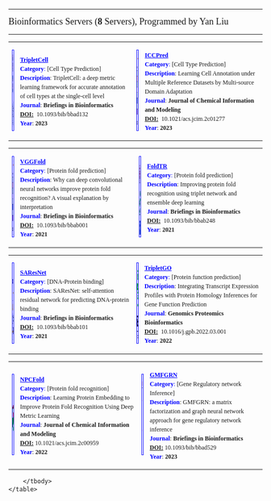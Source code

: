 <html>
        <tr>
            <td width="880" valign="baseline">
                <hr/>
            </td>
        </tr>
        <tr>
            <td width="880" valign="middle" halign="left">
						<span style="font-family:georgia;font-size:18px;">
							<a name="Publications_">Bioinformatics Servers</a>&nbsp;(<strong>8</strong> Servers), Programmed by Yan Liu</span></strong>
                </span>
                <hr/>
            </td>
        </tr>
        <!-- xxxx -->
        <tr>
            <td width="880">
                <table width="880" border="0">
                    <tbody>
                    <tr>
                        <td>
                            <img width="137" height="157"
                                 style="border:1px solid #0000ff;border-image:none;width:137px;height:157px;padding-top:1px;padding-bottom:1px;"
                                 src="./images/tripletcell.png" border="0" vspace="0" hspace="0"/>
                        </td>
                        <td width="285" align="center">
                            <p style="text-align:left;">
														<span style="font-family:georgia;font-size:12px;">
															<span style="color:#0000ff;">
																<a style="color:#0000ff;" href="https://github.com/liuyan3056/TripletCell" target="_blank"><strong>TripletCell</strong></a>
															</span>
															<br/>
															<span style="color:#0000ff;"><strong>Category</strong>: </span>[Cell Type Prediction]
															<br/>
															<span style="color:#0000ff;"><strong>Description</span></strong>: TripletCell: a deep metric learning framework for accurate annotation of cell types at the single-cell level
															<br/>
															<span style="color:#0000ff;"><strong>Journal</strong></span>: <strong>Briefings in Bioinformatics</strong>
															<br/>
															<span style="color:#0000ff;">
																<strong>
																	<a href="https://doi.org/10.1093/bib/bbad132" target=_blank>DOI:</a>
																</strong>
															</span>&nbsp;10.1093/bib/bbad132
															<br/>
															<span style="color:#0000ff;"><strong>Year</strong></span>: <strong>2023</strong>
														</span>
                            </p>
                        </td>
                        <td>
                            <img width="137" height="157"
                                 style="border:1px solid #0000ff;border-image:none;width:137px;height:157px;padding-top:1px;padding-bottom:1px;"
                                 src="./images/scMDR.png" border="0" vspace="0" hspace="0"/>
                        </td>
                        <td width="285" style="text-align:left;">
                            <p style="text-align:left;">
										<span style="font-family:georgia;font-size:12px;">
											<span style="color:#0000ff;">
												<a style="color:#0000ff;"
                                                   href="https://github.com/LMC0705/annotate_celltype" target="_blank"><strong>ICCPred</strong></a>
											</span>
											<br/>
											<span style="color:#0000ff;"><strong>Category</strong>: </span>[Cell Type Prediction]
											<br/>
											<span style="color:#0000ff;"><strong>Description</span></strong>: Learning Cell Annotation under Multiple Reference Datasets by Multi-source Domain Adaptation
											<br/>
											<span style="color:#0000ff;"><strong>Journal</strong></span>: <strong>Journal of Chemical Information and Modeling</strong>
											<br/>
															<span style="color:#0000ff;">
																<strong>
																	<a href="https://doi.org/10.1021/acs.jcim.2c01277" target=_blank>DOI:</a>
																</strong>
															</span>&nbsp;10.1021/acs.jcim.2c01277
															<br/>
															<span style="color:#0000ff;"><strong>Year</strong></span>: <strong>2023</strong>
										</span>
                            </p>
                        </td>
                    </tr>
                    </tbody>
                </table>
            </td>
        </tr>
        <!-- xxxx -->
        <tr>
            <td width="880">
                <table width="880" border="0">
                    <tbody>
                    <tr>
                        <td>
                            <img width="137" height="157"
                                 style="border:1px solid #0000ff;border-image:none;width:137px;height:157px;padding-top:1px;padding-bottom:1px;"
                                 src="./images/scMDR.png" border="0" vspace="0" hspace="0"/>
                        </td>
                        <td width="285" align="center">
                            <p style="text-align:left;">
										<span style="font-family:georgia;font-size:12px;">
											<span style="color:#0000ff;">
												<a style="color:#0000ff;" href="https://csbio.njust.edu.cn/bioinf/vggfold/"
                                                   target="_blank"><strong>VGGFold</strong></a>
											</span>
											<br/>
											<span style="color:#0000ff;"><strong>Category</strong>: </span>[Protein fold prediction]
											<br/>
											<span style="color:#0000ff;"><strong>Description</span></strong>: Why can deep convolutional neural networks improve protein fold recognition? A visual explanation by interpretation
											<br/>
<span style="color:#0000ff;"><strong>Journal</strong></span>: <strong>Briefings in Bioinformatics</strong>
															<br/>
															<span style="color:#0000ff;">
																<strong>
																	<a href="https://doi.org/10.1093/bib/bbab001" target=_blank>DOI:</a>
																</strong>
															</span>&nbsp;10.1093/bib/bbab001
															<br/>
															<span style="color:#0000ff;"><strong>Year</strong></span>: <strong>2021</strong>
										</span>
                            </p>
                        </td>
                        <td>
                            <img width="137" height="157"
                                 style="border:1px solid #0000ff;border-image:none;width:137px;height:157px;padding-top:1px;padding-bottom:1px;"
                                 src="./images/FoldTR.png" border="0" vspace="0" hspace="0"/>
                        </td>
                        <td width="285" style="text-align:left;">
                            <p style="text-align:left;">
										<span style="font-family:georgia;font-size:12px;">
											<span style="color:#0000ff;">
												<a style="color:#0000ff;"
                                                   href="https://csbio.njust.edu.cn/bioinf/foldtr/" target="_blank"><strong>FoldTR</strong></a>
											</span>
											<br/>
											<span style="color:#0000ff;"><strong>Category</strong>: </span>[Protein fold prediction]
											<br/>
											<span style="color:#0000ff;"><strong>Description</span></strong>: Improving protein fold recognition using triplet network and ensemble deep learning
											<br/>
											<span style="color:#0000ff;"><strong>Journal</strong></span>: <strong>Briefings in Bioinformatics</strong>
															<br/>
															<span style="color:#0000ff;">
																<strong>
																	<a href="https://doi.org/10.1093/bib/bbab248" target=_blank>DOI:</a>
																</strong>
															</span>&nbsp;10.1093/bib/bbab248
															<br/>
															<span style="color:#0000ff;"><strong>Year</strong></span>: <strong>2021</strong>
										</span>
                            </p>
                        </td>
                    </tr>
                    </tbody>
                </table>
            </td>
        </tr>
        <!-- xxxx -->
        <tr>
            <td width="880">
                <table width="880" border="0">
                    <tbody>
                    <tr>
                        <td>
                            <img width="137" height="157"
                                 style="border:1px solid #0000ff;border-image:none;width:137px;height:157px;padding-top:1px;padding-bottom:1px;"
                                 src="./images/SAResNet.png" border="0" vspace="0" hspace="0"/>
                        </td>
                        <td width="285" align="center">
                            <p style="text-align:left;">
										<span style="font-family:georgia;font-size:12px;">
											<span style="color:#0000ff;">
												<a style="color:#0000ff;" href="https://csbio.njust.edu.cn/bioinf/saresnet/"
                                                   target="_blank"><strong>SAResNet</strong></a>
											</span>
											<br/>
											<span style="color:#0000ff;"><strong>Category</strong>: </span>[DNA-Protein binding]
											<br/>
											<span style="color:#0000ff;"><strong>Description</span></strong>: SAResNet: self-attention residual network for predicting DNA-protein binding
											<br/>
											<span style="color:#0000ff;"><strong>Journal</strong></span>: <strong>Briefings in Bioinformatics</strong>
															<br/>
															<span style="color:#0000ff;">
																<strong>
																	<a href="https://doi.org/10.1093/bib/bbab101" target=_blank>DOI:</a>
																</strong>
															</span>&nbsp;10.1093/bib/bbab101
															<br/>
															<span style="color:#0000ff;"><strong>Year</strong></span>: <strong>2021</strong>
										</span>
                            </p>
                        </td>
                        <td>
                            <img width="137" height="157"
                                 style="border:1px solid #0000ff;border-image:none;width:137px;height:157px;padding-top:1px;padding-bottom:1px;"
                                 src="./images/TripletGO.png" border="0" vspace="0" hspace="0"/>
                        </td>
                        <td width="285" style="text-align:left;">
                            <p style="text-align:left;">
										<span style="font-family:georgia;font-size:12px;">
											<span style="color:#0000ff;">
												<a style="color:#0000ff;"
                                                   href="https://zhanggroup.org/TripletGO/" target="_blank"><strong>TripletGO</strong></a>
											</span>
											<br/>
											<span style="color:#0000ff;"><strong>Category</strong>: </span>[Protein function prediction]
											<br/>
											<span style="color:#0000ff;"><strong>Description</span></strong>: Integrating Transcript Expression Profiles with Protein Homology Inferences for Gene Function Prediction
											<br/>
											<span style="color:#0000ff;"><strong>Journal</strong></span>: <strong>Genomics Proteomics Bioinformatics</strong>
															<br/>
															<span style="color:#0000ff;">
																<strong>
																	<a href="https://doi.org/10.1016/j.gpb.2022.03.001" target=_blank>DOI:</a>
																</strong>
															</span>&nbsp;10.1016/j.gpb.2022.03.001
															<br/>
															<span style="color:#0000ff;"><strong>Year</strong></span>: <strong>2022</strong>
										</span>
                            </p>
                        </td>
                    </tr>
                    </tbody>
                </table>
            </td>
        </tr>
        <!-- xxxx -->
        <tr>
            <td width="880">
                <table width="880" border="0">
                    <tbody>
                    <tr>
                        <td>
                            <img width="137" height="157"
                                 style="border:1px solid #0000ff;border-image:none;width:137px;height:157px;padding-top:1px;padding-bottom:1px;"
                                 src="./images/NPCFold.png" border="0" vspace="0" hspace="0"/>
                        </td>
                        <td width="285" align="center">
                            <p style="text-align:left;">
										<span style="font-family:georgia;font-size:12px;">
											<span style="color:#0000ff;">
												<a style="color:#0000ff;" href="https://github.com/zhuguanyu123/NPCFold"
                                                   target="_blank"><strong>NPCFold</strong></a>
											</span>
											<br/>
											<span style="color:#0000ff;"><strong>Category</strong>: </span>[Protein fold recognition]
											<br/>
											<span style="color:#0000ff;"><strong>Description</span></strong>: Learning Protein Embedding to Improve Protein Fold Recognition Using Deep Metric Learning
											<br>
											<span style="color:#0000ff;"><strong>Journal</strong></span>: <strong>Journal of Chemical Information and Modeling</strong>
											<br/>
											<span style="color:#0000ff;"><strong><a
                                                    href="https://doi.org/10.1021/acs.jcim.2c00959"
                                                    target=_blank>DOI:</a></strong></span>&nbsp;10.1021/acs.jcim.2c00959
											<br/>
											<span style="color:#0000ff;"><strong>Year</strong></span>: <strong>2022</strong>
										</span>
                            </p>
                        </td>
                        <td>
                            <img width="137" height="157"
                                 style="border:1px solid #0000ff;border-image:none;width:137px;height:157px;padding-top:1px;padding-bottom:1px;"
                                 src="./images/GMPGRN.png" border="0" vspace="0" hspace="0"/>
                        </td>
                        <td width="285" style="text-align:left;">
                            <p style="text-align:left;">
										<span style="font-family:georgia;font-size:12px;">
											<span style="color:#0000ff;">
												<a style="color:#0000ff;"
                                                   href="https://github.com/Truth123/GCmapCrys"
                                                   target="_blank"><strong>GMFGRN</strong></a>
											</span>
											<br/>
											<span style="color:#0000ff;"><strong>Category</strong>: </span>[Gene Regulatory network Inference]
											<br/>
											<span style="color:#0000ff;"><strong>Description</span></strong>: GMFGRN: a matrix factorization and graph neural network approach for gene regulatory network inference
											<br/>
											<span style="color:#0000ff;"><strong>Journal</strong></span>: <strong>Briefings in Bioinformatics</strong>
											<br/>
											<span style="color:#0000ff;"><strong><a
                                                    href="https://doi.org/10.1093/bib/bbad529"
                                                    target=_blank>DOI:</a></strong></span>&nbsp;10.1093/bib/bbad529
											<br/>
											<span style="color:#0000ff;"><strong>Year</strong></span>: <strong>2023</strong>
										</span>
                            </p>
                        </td>
                    </tr>
                    </tbody>
                </table>
            </td>
        </tr>
        <!-- xxxx -->

        </tbody>
    </table>
</div>
</body>
</html>
